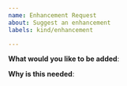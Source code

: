 ```yaml
---
name: Enhancement Request
about: Suggest an enhancement
labels: kind/enhancement

---
```


**What would you like to be added**:

**Why is this needed**:

